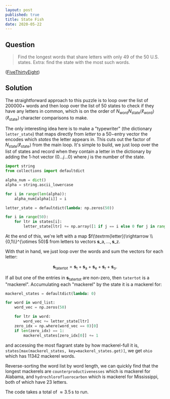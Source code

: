 ```yaml
---
layout: post
published: true
title: State Fish
date: 2020-05-22
---
```


## Question

>Find the longest words that share letters with only 49 of the 50 U.S. states. Extra: find the state with the most such words.

<!--more-->

([FiveThirtyEight](https://fivethirtyeight.com/features/somethings-fishy-in-the-state-of-the-riddler/))

## Solution

The straightforward approach to this puzzle is to loop over the list of $200000+$ words and then loop over the list of $50$ states to check if they have any letters in common, which is on the order of $N_\text{word}N_\text{state}\langle \ell_\text{word}\rangle\langle \ell_\text{state}\rangle$ character comparisons to make.

The only interesting idea here is to make a "typewriter" (the dictionary `letter_state`) that maps directly from *letter* to a $50-$entry vector the encodes which *states* the letter appears in. This cuts out the factor of $N_\text{state}\langle \ell_\text{state}\rangle$ from the main loop. It's simple to build, we just loop over the list of states and record when they contain a letter in the dictionary by adding the $1$-hot vector $\left(0 \ldots j \ldots 0\right)$ where $j$ is the number of the state. 

```python
import string
from collections import defaultdict

alpha_num = dict()
alpha = string.ascii_lowercase

for i in range(len(alpha)):
    alpha_num[alpha[i]] = i

letter_state = defaultdict(lambda: np.zeros(50))

for i in range(50):
    for ltr in states[i]:
        letter_state[ltr] += np.array([1 if j == i else 0 for j in range(50)])
```

At the end of this, we're left with a map $f(\textrm{letter})\rightarrow \\{0,1\\}^{\otimes 50}$ from letters to vectors $\mathbf{s}\_\textrm{a}, \ldots, \mathbf{s}\_\textrm{z}.$

With that in hand, we just loop over the words and sum the vectors for each letter:

$$\mathbf{s}_\text{tatertot} = \mathbf{s}_\text{t} + \mathbf{s}_\text{a} + \mathbf{s}_\text{e} + \mathbf{s}_\text{r} + \mathbf{s}_\text{o}.$$

If all but one of the entries in $\mathbf{s}_\text{tatertot}$ are non-zero, then $\mathtt{tatertot}$ is a "mackerel". Accumulating each "mackerel" by the state it is a mackerel for:

```python
mackerel_states = defaultdict(lambda: 0)

for word in word_list:
    word_vec = np.zeros(50)

    for ltr in word:
        word_vec += letter_state[ltr]
    zero_idx = np.where(word_vec == 0)[0]
    if len(zero_idx) == 1:
        mackerel_states[zero_idx[0]] += 1
```

and accessing the most flagrant state by how mackerel-full it is, `states[max(mackerel_states, key=mackerel_states.get)]`, we get $\texttt{ohio}$ which has $11342$ mackerel words. 

Reverse-sorting the word list by word length, we can quickly find that the longest mackerels are $\texttt{counterproductivenesses}$ which is mackerel for Alabama, and $\texttt{hydrochlorofluorocarbon}$ which is mackerel for Mississippi, both of which have $23$ letters.

The code takes a total of $\approx3.5\, \textrm{s}$ to run.

<br>



